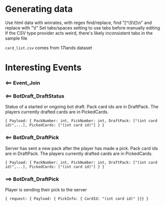 # Generating data

Use html data with winrates, with regex find/replace, find "[^\S\t]\n" and replace with "\t"
Set tabs/spaces setting to use tabs before manually editing
If the CSV type provider acts weird, there's likely inconsistent tabs in the sample file

`card_list.csv` comes from 17lands dataset

# Interesting Events

### <== Event_Join

### <== BotDraft_DraftStatus

Status of a started or ongoing bot draft. Pack card ids are in DraftPack. The players currently drafted cards are in PickedCards.

```
{ Payload: { PackNumber: int, PickNumber: int, DraftPack: ["(int card id)",...], PickedCards: ["(int card id)"] } }
```

### <== BotDraft_DraftPick

Server has sent a new pack after the player has made a pick. Pack card ids are in DraftPack. The players currently drafted cards are in PickedCards.

```
{ Payload: { PackNumber: int, PickNumber: int, DraftPack: ["(int card id)",...], PickedCards: ["(int card id)"] } }
```

### ==> BotDraft_DraftPick

Player is sending their pick to the server

```
{ request: { Payload: { PickInfo: { CardId: "(int card id)" }}} }
```
